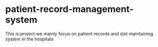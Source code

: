 # patient-record-management-system
This is project we mainly focus on patient records and slot maintaining system in the hospitals
